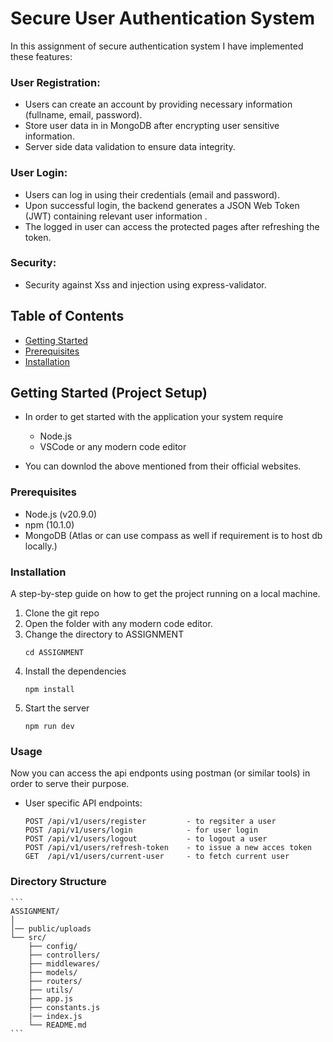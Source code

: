 # Secure User Authentication System

In this assignment of secure authentication system I have implemented these features:

### User Registration:
- Users can create an account by providing necessary information (fullname, email, password).
- Store user data in in MongoDB after encrypting user sensitive information.
- Server side data validation to ensure data integrity.

### User Login:
- Users can log in using their credentials (email and password).
- Upon successful login, the backend generates a JSON Web Token (JWT) containing relevant user information .
- The logged in user can access the protected pages after refreshing the token.

### Security:
- Security against Xss and injection using express-validator.


## Table of Contents

- [Getting Started](#getting-started)
- [Prerequisites](#prerequisites)
- [Installation](#installation)

## Getting Started (Project Setup)
- In order to get started with the application your system require
    - Node.js
    - VSCode or any modern code editor
    
- You can downlod the above mentioned from their official websites.

### Prerequisites

- Node.js       (v20.9.0)
- npm           (10.1.0)
- MongoDB       (Atlas or can use compass as well if requirement is to host db locally.)

### Installation

A step-by-step guide on how to get the project running on a local machine.

1. Clone the git repo
2. Open the folder with any modern code editor.
3. Change the directory to ASSIGNMENT
   ```
   cd ASSIGNMENT
   ```
4. Install the dependencies
    ```
    npm install
    ```
5. Start the server
    ```
    npm run dev
    ```

### Usage 

Now you can access the api endponts using postman (or similar tools) in order to serve their purpose.

- User specific API endpoints:
    ```
    POST /api/v1/users/register         - to regsiter a user
    POST /api/v1/users/login            - for user login
    POST /api/v1/users/logout           - to logout a user
    POST /api/v1/users/refresh-token    - to issue a new acces token
    GET  /api/v1/users/current-user     - to fetch current user
    ```

### Directory Structure

    ```
    ASSIGNMENT/
    │               
    │── public/uploads
    └── src/
        ├── config/
        ├── controllers/
        ├── middlewares/
        ├── models/
        ├── routers/
        ├── utils/
        ├── app.js
        ├── constants.js
        |── index.js
        └── README.md
    ```